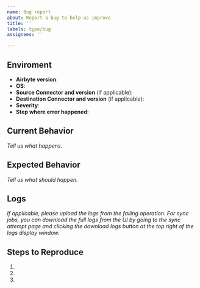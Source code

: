 ```yaml
---
name: Bug report
about: Report a bug to help us improve
title: ''
labels: type/bug
assignees: ''

---
```

<!-- 
Welcome to Airbyte project!
We're really glad with your contribution this will help us build 
an amazing tool. We accept contributions too! You can find them filtering the
issues by good-first-issues or maybe... try to solve this one? 
(we could help you debug and pointing the path)

Right now we are in alpha, this means  we're releasing versions
more frequently and answer the questions below as much you can will help 
us find the problem more faster!

You can remove any comment block using these tags <-- info --/>

--> 

## Enviroment
- **Airbyte version**: <!-- you can remove this and replace with e.g.: 0.22.0-alpha -->
- **OS**: <!-- macOS, Windows 7 / 10, Ubuntu 18.04 -->
- **Source Connector and version** (if applicable): <!-- Found in the admin page in the UI in the Source tab. -->
- **Destination Connector and version** (if applicable): <!-- Found in the admin page in the UI in the Destination tab. -->
- **Severity**: <!-- Very low / Low / Medium / High / Critical -->
- **Step where error happened**: <!-- Sync / Setup new connection or destination / Update connector -->

## Current Behavior
*Tell us what happens.*

## Expected Behavior
*Tell us what should happen.*

## Logs
*If applicable, please upload the logs from the failing operation. 
For sync jobs, you can download the full logs from the UI by going to the sync attempt page and 
clicking the download logs button at the top right of the logs display window.*
<!-- You can remove this block.

If you share the complete log you can put them inside the details tag.
This helps to keep the issue reading easier to read.
e.g:
<details><summary>LOG</summary> 
```

replace this by
your long log
output here

```
</details>
-->

## Steps to Reproduce
1.
2.
3.
